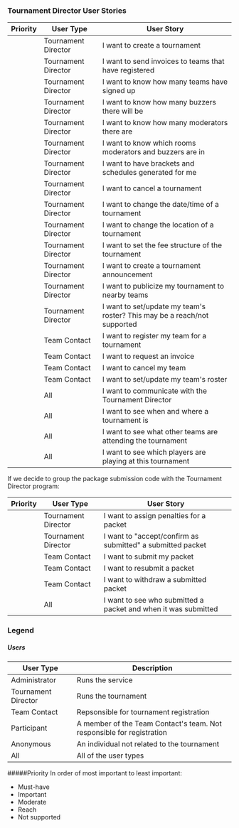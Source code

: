 ### Tournament Director User Stories

|Priority	|User Type	|User Story  |
|---------|-----------|------------|
||Tournament Director|I want to create a tournament|
||Tournament Director|I want to send invoices to teams that have registered|
||Tournament Director|I want to know how many teams have signed up|
||Tournament Director|I want to know how many buzzers there will be|
||Tournament Director|I want to know how many moderators there are|
||Tournament Director|I want to know which rooms moderators and buzzers are in|
||Tournament Director|I want to have brackets and schedules generated for me|
||Tournament Director|I want to cancel a tournament|
||Tournament Director|I want to change the date/time of a tournament|
||Tournament Director|I want to change the location of a tournament|
||Tournament Director|I want to set the fee structure of the tournament|
||Tournament Director|I want to create a tournament announcement|
||Tournament Director|I want to publicize my tournament to nearby teams|
||Tournament Director|I want to set/update my team's roster? This may be a reach/not supported|
||Team Contact|I want to register my team for a tournament|
||Team Contact|I want to request an invoice|
||Team Contact|I want to cancel my team|
||Team Contact|I want to set/update my team's roster|
||All|I want to communicate with the Tournament Director|
||All|I want to see when and where a tournament is|
||All|I want to see what other teams are attending the tournament|
||All|I want to see which players are playing at this tournament|


If we decide to group the package submission code with the Tournament Director program:

|Priority	|User Type	|User Story  |
|---------|-----------|------------|
||Tournament Director|I want to assign penalties for a packet|
||Tournament Director|I want to "accept/confirm as submitted" a submitted packet|
||Team Contact|I want to submit my packet|
||Team Contact|I want to resubmit a packet|
||Team Contact|I want to withdraw a submitted packet|
||All|I want to see who submitted a packet and when it was submitted|



### Legend

##### Users
| User Type | Description |
|-----------|-------------|
|Administrator|Runs the service|
|Tournament Director|Runs the tournament|
|Team Contact|Repsonsible for tournament registration|
|Participant|A member of the Team Contact's team. Not responsible for registration|
|Anonymous|An individual not related to the tournament|
|All|All of the user types|

#####Priority
In order of most important to least important:
- Must-have
- Important
- Moderate
- Reach
- Not supported
